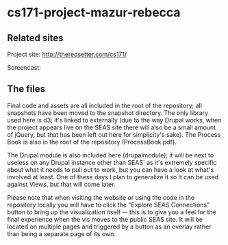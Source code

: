 cs171-project-mazur-rebecca
===========================

Related sites
-------------
Project site: http://theredsetter.com/cs171/

Screencast: 

The files
--------
Final code and assets are all included in the root of the repository; all snapshots have been moved to the snapshot directory.  The only library used here is d3; it's linked to externally (due to the way Drupal works, when the project appears live on the SEAS site there will also be a small amount of jQuery, but that has been left out here for simplicity's sake).  The Process Book is also in the root of the repository (ProcessBook.pdf).

The Drupal module is also included here (drupalmodule); it will be next to useless on any Drupal instance other than SEAS' as it's extremely specific about what it needs to pull out to work, but you can have a look at what's involved at least.  One of these days I plan to generalize it so it can be used against Views, but that will come later.

Please note that when visiting the website or using the code in the repository locally you will have to click the "Explore SEAS Connections" button to bring up the visualization itself -- this is to give you a feel for the final experience when the vis moves to the public SEAS site.  It will be located on multiple pages and triggered by a button as an overlay rather than being a separate page of its own.
